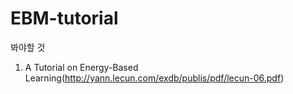 # EBM-tutorial

봐야할 것

1. A Tutorial on Energy-Based Learning(http://yann.lecun.com/exdb/publis/pdf/lecun-06.pdf)
